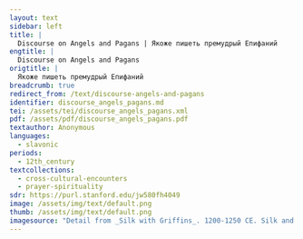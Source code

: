 ```yaml
---
layout: text
sidebar: left
title: |
  Discourse on Angels and Pagans | Якоже пишеть премудрый Епифаний
engtitle: |
  Discourse on Angels and Pagans
origtitle: |
  Якоже пишеть премудрый Епифаний
breadcrumb: true
redirect_from: /text/discourse-angels-and-pagans
identifier: discourse_angels_pagans.md
tei: /assets/tei/discourse_angels_pagans.xml
pdf: /assets/pdf/discourse_angels_pagans.pdf
textauthor: Anonymous
languages:
  - slavonic
periods:
  - 12th_century
textcollections:
  - cross-cultural-encounters
  - prayer-spirituality
sdr: https://purl.stanford.edu/jw580fh4049
image: /assets/img/text/default.png
thumb: /assets/img/text/default.png
imagesource: "Detail from _Silk with Griffins_. 1200-1250 CE. Silk and silver-gilt metal on parchment over cotton. Central Asia, Sicily, or North Africa. 69 1/4 x 38 1/4 in. (175.9 x 97.2 cm). The Cloisters Collection, 1984, at the Metropolitan Museum of Art, New York. Object Number 1984.344. [https://www.metmuseum.org/art/collection/search/466119](https://www.metmuseum.org/art/collection/search/466119). [Public Domain]"
---
```

